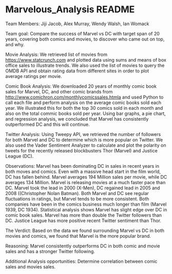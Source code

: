 # Marvelous_Analysis README

Team Members: Jiji Jacob, Alex Murray, Wendy Walsh, Ian Womack

Team goal: Compare the success of Marvel vs DC with target span of 20 years, covering both comics and movies, to discover who came out on top, and why. 

Movie Analysis:
We retrieved list of movies from https://www.statcrunch.com and plotted data using sums and means of box office sales to illustrate trends.  We also used the list of movies to query the OMDB API and obtain rating data from different sites in order to plot average ratings per movie.

Comic Book Analysis:
We downloaded 20 years of monthly comic book sales for Marvel, DC, and other comic brands from http://www.comichron.com/monthlycomicssales.htmla and used Python to call each file and perform analysis on the average comic books sold each year.  We illustrated this for both the top 30 comics sold in each month and also on the total commic books sold per year.  Using bar graphs, a pie chart, and regression analysis, we concluded that Marvel has consistently outperformed DC and this will continue.

Twitter Analysis:
Using Tweepy API, we retrieved the number of followers for both Marvel and DC to determine which is more popular on Twitter.  We also used the Vader Sentiment Analyzer to calculate and plot the polarity on  tweets for the recently released blockbusters Thor (Marvel) and Justice League (DC).

Observations:
Marvel has been dominating DC in sales in recent years in both moves and comics. 
Even with a massive head start in the film world, DC has fallen behind. 
Marvel averages 194 Million sales per movie, while DC averages 134 Million. 
Marvel is releasing movies at a much faster pace than DC. 
Marvel took the lead in 2000 (X-Men), DC regained lead in 2005 and 2008 ((Christopher Nolan Batman). 
Both Marvel and DC see regular fluctuations in ratings, but Marvel tends to be more consistent. 
Both companies have been in the comics business much longer than film (Marvel 1939, DC 1934). 
Statistical analysis shows Marvel has slight edge over DC in comic book sales. 
Marvel has more than double the Twitter followers than DC. 
Justice League has more positive recent Twitter sentiment than Thor.


The Verdict:
Based on the data we found surrounding Marvel vs DC in both movies and comics, we found that Marvel is the more popular brand.

Reasoning:
Marvel consistently outperforms DC in both comic and movie sales and has a stronger Twitter following.

Additional Analysis opportunities:
Determine correlation between comic sales and movies sales.  


